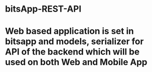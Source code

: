 # bitsApp-REST-API
# Web based application is set in bitsapp and models, serializer for API of the backend  which will be used on both Web and Mobile App
